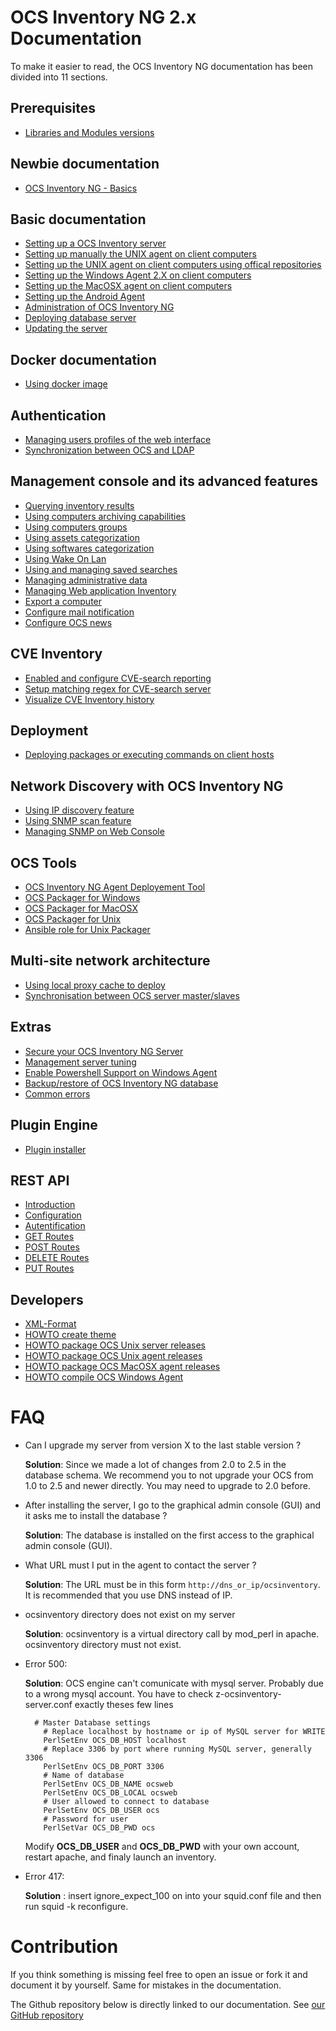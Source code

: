 # OCS Inventory NG 2.x Documentation

To make it easier to read, the OCS Inventory NG documentation has been divided into 11 sections.

## Prerequisites

* [Libraries and Modules versions](01.Prerequisites/Libraries-version.md)

## Newbie documentation

* [OCS Inventory NG - Basics](02.Newbie-documentation/OCS-Inventory-NG-Basics.md)

## Basic documentation

* [Setting up a OCS Inventory server](03.Basic-documentation/Setting-up-a-OCS-Inventory-Server.md)
* [Setting up manually the UNIX agent on client computers](03.Basic-documentation/Setting-up-the-UNIX-agent-manually-on-client-computers.md)
* [Setting up the UNIX agent on client computers using offical repositories](03.Basic-documentation/Setting-up-the-UNIX-agent-using-repository-on-client-computers.md)
* [Setting up the Windows Agent 2.X on client computers](03.Basic-documentation/Setting-up-the-Windows-Agent-2.x-on-client-computers.md)
* [Setting up the MacOSX agent on client computers](03.Basic-documentation/Setting-up-the-MacOSX-agent-on-client-computers.md)
* [Setting up the Android Agent](03.Basic-documentation/Setting-up-the-Android-Agent.md)
* [Administration of OCS Inventory NG](03.Basic-documentation/Administration-of-OCS-Inventory-NG.md)
* [Deploying database server](03.Basic-documentation/Deploying-database-server.md)
* [Updating the server](03.Basic-documentation/Updating-the-server.md)

## Docker documentation

* [Using docker image](13.Docker-documentation/Using-the-docker-image.md)

## Authentication

* [Managing users profiles of the web interface](04.Management-console-and-its-advanced-features/Managing-users-profiles-of-the-web-interface.md)
* [Synchronization between OCS and LDAP](04.Management-console-and-its-advanced-features/Synchronization-between-OCS-and-LDAP.md)

## Management console and its advanced features

* [Querying inventory results](04.Management-console-and-its-advanced-features/Querying-inventory-results.md)
* [Using computers archiving capabilities](04.Management-console-and-its-advanced-features/Using-computers-archive-feature.md)
* [Using computers groups](04.Management-console-and-its-advanced-features/Using-computers-groups.md)
* [Using assets categorization](04.Management-console-and-its-advanced-features/Using-Assets-Categorization.md)
* [Using softwares categorization](04.Management-console-and-its-advanced-features/Using-Software-Categorization.md)
* [Using Wake On Lan](04.Management-console-and-its-advanced-features/Using-wake-on-lan-feature.md)
* [Using and managing saved searches](04.Management-console-and-its-advanced-features/Using-Saved-Searches.md)
* [Managing administrative data](04.Management-console-and-its-advanced-features/Managing-administrative-data.md)
* [Managing Web application Inventory](04.Management-console-and-its-advanced-features/Managing-SAAS-inventory.md)
* [Export a computer](04.Management-console-and-its-advanced-features/Export-a-computer.md)
* [Configure mail notification](04.Management-console-and-its-advanced-features/Configure-mail-notification.md)
* [Configure OCS news](04.Management-console-and-its-advanced-features/Configure-OCS-news.md)

## CVE Inventory 

* [Enabled and configure CVE-search reporting](04.Management-console-and-its-advanced-features/CVE-Search-management.md)
* [Setup matching regex for CVE-search server](04.Management-console-and-its-advanced-features/CVE-Search-match-regex.md)
* [Visualize CVE Inventory history](04.Management-console-and-its-advanced-features/CVE-Search-visualize-history.md)

## Deployment

* [Deploying packages or executing commands on client hosts](05.Deployment/Deploying-packages-or-executing-commands-on-client-hosts.md)

## Network Discovery with OCS Inventory NG

* [Using IP discovery feature](06.Network-Discovery-with-OCS-Inventory-NG/Using-IP-discovery-feature.md)
* [Using SNMP scan feature](06.Network-Discovery-with-OCS-Inventory-NG/Using-SNMP-scan-feature.md)
* [Managing SNMP on Web Console](06.Network-Discovery-with-OCS-Inventory-NG/Managing-and-using-SNMP-feature.md)

## OCS Tools

* [OCS Inventory NG Agent Deployement Tool](07.OCS-Tools/OCS-Inventory-NG-Agent-Deployement-Tool.md)
* [OCS Packager for Windows](07.OCS-Tools/OCS-Windows-Packager.md)
* [OCS Packager for MacOSX](07.OCS-Tools/OCS-MacOSX-Packager.md)
* [OCS Packager for Unix](07.OCS-Tools/OCS-Unix-Packager.md)
* [Ansible role for Unix Packager](07.OCS-Tools/OCS-Ansible-Role-for-Unix-Packager.md)

## Multi-site network architecture

* [Using local proxy cache to deploy](08.Multi-site-network-architecture/Using-local-proxy-cache-to-deploy.md)
* [Synchronisation between OCS server master/slaves](08.Multi-site-network-architecture/Synchronisation-between-OCS-server-master-slaves.md)

## Extras

* [Secure your OCS Inventory NG Server](09.Extras/Secure-your-OCS-Inventory-NG-Server.md)
* [Management server tuning](09.Extras/Management-server-tuning.md)
* [Enable Powershell Support on Windows Agent](09.Extras/Enable-Powershell-Support-on-Windows-Agent.md)
* [Backup/restore of OCS Inventory NG database ](09.Extras/Backup-restore-of-OCS-Inventory-NG-database.md)
* [Common errors](09.Extras/Common-errors.md)

## Plugin Engine

* [Plugin installer](10.Plugin-engine/Using-plugins-installer.md)

## REST API
* [Introduction](11.Rest-API/Introduction.md)
* [Configuration](11.Rest-API/Configuration.md)
* [Autentification](11.Rest-API/Authentification.md)
* [GET Routes](11.Rest-API/GET-Routes.md)
* [POST Routes](11.Rest-API/POST-Routes.md)
* [DELETE Routes](11.Rest-API/DELETE-Routes.md)
* [PUT Routes](11.Rest-API/PUT-Routes.md)

## Developers

* [XML-Format](12.Developers/XML-Format.md)
* [HOWTO create theme](12.Developers/HOWTO-create-theme.md)
* [HOWTO package OCS Unix server releases](12.Developers/HOWTO-package-OCS-Unix-server-releases.md)
* [HOWTO package OCS Unix agent releases](12.Developers/HOWTO-package-OCS-Unix-agent-releases.md)
* [HOWTO package OCS MacOSX agent releases](12.Developers/HOWTO-package-OCS-MacOSX-agent-releases.md)
* [HOWTO compile OCS Windows Agent](12.Developers/HOWTO-compile-OCS-Windows-Agent.md)


# FAQ


* Can I upgrade my server from version X to the last stable version ?

    **Solution**: Since we made a lot of changes from 2.0 to 2.5 in the database schema. We recommend you to not upgrade your OCS from 1.0 to 2.5 and newer directly. You may need to upgrade to 2.0 before.

* After installing the server, I go to the graphical admin console (GUI) and it asks me to install the database ?

    **Solution**: The database is installed on the first access to the graphical admin console (GUI).

* What URL must I put in the agent to contact the server ?

    **Solution**: The URL must be in this form ``http://dns_or_ip/ocsinventory``. It is recommended that you use DNS instead of IP.

* ocsinventory directory does not exist on my server

    **Solution**: ocsinventory is a virtual directory call by mod_perl in apache. ocsinventory directory must not exist.

* Error 500:

    **Solution**: OCS engine can't comunicate with mysql server. Probably due to a wrong mysql account. You have to check z-ocsinventory-server.conf exactly theses few lines

        # Master Database settings
          # Replace localhost by hostname or ip of MySQL server for WRITE
          PerlSetEnv OCS_DB_HOST localhost
          # Replace 3306 by port where running MySQL server, generally 3306
          PerlSetEnv OCS_DB_PORT 3306
          # Name of database
          PerlSetEnv OCS_DB_NAME ocsweb
          PerlSetEnv OCS_DB_LOCAL ocsweb
          # User allowed to connect to database
          PerlSetEnv OCS_DB_USER ocs
          # Password for user
          PerlSetVar OCS_DB_PWD ocs

    Modify **OCS_DB_USER** and **OCS_DB_PWD** with your own account, restart apache, and finaly launch an inventory.

* Error 417:

    **Solution** : insert ignore_expect_100 on into your squid.conf file and then run squid -k reconfigure.


# Contribution

If you think something is missing feel free to open an issue or fork it and document it by yourself.
Same for mistakes in the documentation.

The Github repository below is directly linked to our documentation.
See [our GitHub repository](https://github.com/OCSInventory-NG/Wiki)
